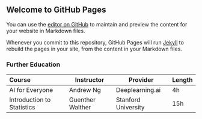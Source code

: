 ## Welcome to GitHub Pages

You can use the [editor on GitHub](https://github.com/Alex-Rogan/Alex-Rogan.github.io/edit/main/README.md) to maintain and preview the content for your website in Markdown files.

Whenever you commit to this repository, GitHub Pages will run [Jekyll](https://jekyllrb.com/) to rebuild the pages in your site, from the content in your Markdown files.

### Further Education
| Course                     | Instructor       | Provider            | Length |
| :------------------------- | ---------------- | ------------------- | ------ |
| AI for Everyone            | Andrew Ng        | Deeplearning.ai     | 4h     |
| Introduction to Statistics | Guenther Walther | Stanford University | 15h    |

